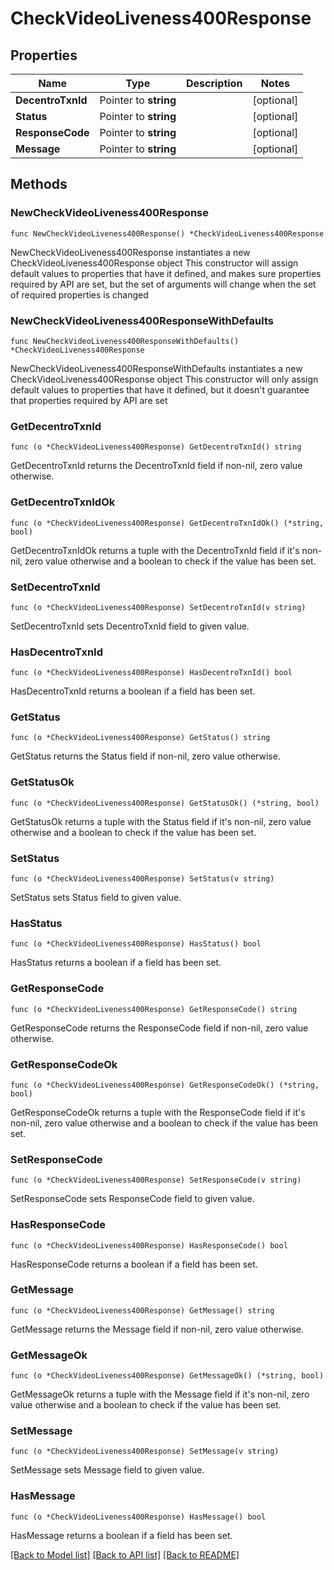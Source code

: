 # CheckVideoLiveness400Response

## Properties

Name | Type | Description | Notes
------------ | ------------- | ------------- | -------------
**DecentroTxnId** | Pointer to **string** |  | [optional] 
**Status** | Pointer to **string** |  | [optional] 
**ResponseCode** | Pointer to **string** |  | [optional] 
**Message** | Pointer to **string** |  | [optional] 

## Methods

### NewCheckVideoLiveness400Response

`func NewCheckVideoLiveness400Response() *CheckVideoLiveness400Response`

NewCheckVideoLiveness400Response instantiates a new CheckVideoLiveness400Response object
This constructor will assign default values to properties that have it defined,
and makes sure properties required by API are set, but the set of arguments
will change when the set of required properties is changed

### NewCheckVideoLiveness400ResponseWithDefaults

`func NewCheckVideoLiveness400ResponseWithDefaults() *CheckVideoLiveness400Response`

NewCheckVideoLiveness400ResponseWithDefaults instantiates a new CheckVideoLiveness400Response object
This constructor will only assign default values to properties that have it defined,
but it doesn't guarantee that properties required by API are set

### GetDecentroTxnId

`func (o *CheckVideoLiveness400Response) GetDecentroTxnId() string`

GetDecentroTxnId returns the DecentroTxnId field if non-nil, zero value otherwise.

### GetDecentroTxnIdOk

`func (o *CheckVideoLiveness400Response) GetDecentroTxnIdOk() (*string, bool)`

GetDecentroTxnIdOk returns a tuple with the DecentroTxnId field if it's non-nil, zero value otherwise
and a boolean to check if the value has been set.

### SetDecentroTxnId

`func (o *CheckVideoLiveness400Response) SetDecentroTxnId(v string)`

SetDecentroTxnId sets DecentroTxnId field to given value.

### HasDecentroTxnId

`func (o *CheckVideoLiveness400Response) HasDecentroTxnId() bool`

HasDecentroTxnId returns a boolean if a field has been set.

### GetStatus

`func (o *CheckVideoLiveness400Response) GetStatus() string`

GetStatus returns the Status field if non-nil, zero value otherwise.

### GetStatusOk

`func (o *CheckVideoLiveness400Response) GetStatusOk() (*string, bool)`

GetStatusOk returns a tuple with the Status field if it's non-nil, zero value otherwise
and a boolean to check if the value has been set.

### SetStatus

`func (o *CheckVideoLiveness400Response) SetStatus(v string)`

SetStatus sets Status field to given value.

### HasStatus

`func (o *CheckVideoLiveness400Response) HasStatus() bool`

HasStatus returns a boolean if a field has been set.

### GetResponseCode

`func (o *CheckVideoLiveness400Response) GetResponseCode() string`

GetResponseCode returns the ResponseCode field if non-nil, zero value otherwise.

### GetResponseCodeOk

`func (o *CheckVideoLiveness400Response) GetResponseCodeOk() (*string, bool)`

GetResponseCodeOk returns a tuple with the ResponseCode field if it's non-nil, zero value otherwise
and a boolean to check if the value has been set.

### SetResponseCode

`func (o *CheckVideoLiveness400Response) SetResponseCode(v string)`

SetResponseCode sets ResponseCode field to given value.

### HasResponseCode

`func (o *CheckVideoLiveness400Response) HasResponseCode() bool`

HasResponseCode returns a boolean if a field has been set.

### GetMessage

`func (o *CheckVideoLiveness400Response) GetMessage() string`

GetMessage returns the Message field if non-nil, zero value otherwise.

### GetMessageOk

`func (o *CheckVideoLiveness400Response) GetMessageOk() (*string, bool)`

GetMessageOk returns a tuple with the Message field if it's non-nil, zero value otherwise
and a boolean to check if the value has been set.

### SetMessage

`func (o *CheckVideoLiveness400Response) SetMessage(v string)`

SetMessage sets Message field to given value.

### HasMessage

`func (o *CheckVideoLiveness400Response) HasMessage() bool`

HasMessage returns a boolean if a field has been set.


[[Back to Model list]](../README.md#documentation-for-models) [[Back to API list]](../README.md#documentation-for-api-endpoints) [[Back to README]](../README.md)


